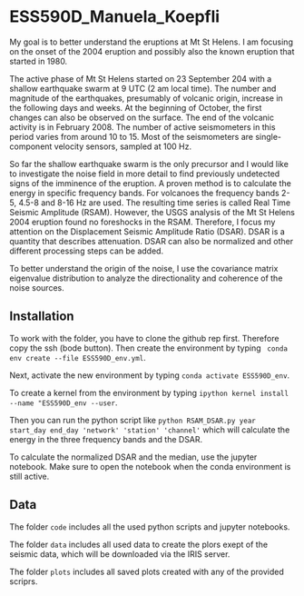 # ESS590D_Manuela_Koepfli

My goal is to better understand the eruptions at Mt St Helens. I am focusing on the onset of the 2004 eruption and possibly also the known eruption that started in 1980.

The active phase of Mt St Helens started on 23 September 204 with a shallow earthquake swarm at 9 UTC (2 am local time). The number and magnitude of the earthquakes, presumably of volcanic origin, increase in the following days and weeks. At the beginning of October, the first changes can also be observed on the surface. The end of the volcanic activity is in February 2008. The number of active seismometers in this period varies from around 10 to 15. Most of the seismometers are single-component velocity sensors, sampled at 100 Hz.

So far the shallow earthquake swarm is the only precursor and I would like to investigate the noise field in more detail to find previously undetected signs of the imminence of the eruption. A proven method is to calculate the energy in specific frequency bands. For volcanoes the frequency bands 2-5, 4.5-8 and 8-16 Hz are used. The resulting time series is called Real Time Seismic Amplitude (RSAM). However, the USGS analysis of the Mt St Helens 2004 eruption found no foreshocks in the RSAM. Therefore, I focus my attention on the Displacement Seismic Amplitude Ratio (DSAR). DSAR is a quantity that describes attenuation. DSAR can also be normalized and other different processing steps can be added.

To better understand the origin of the noise, I use the covariance matrix eigenvalue distribution to analyze the directionality and coherence of the noise sources.


## Installation
To work with the folder, you have to clone the github rep first. Therefore copy the ssh (bode button). Then create the environment by typing ``` conda env create --file ESS590D_env.yml```.

Next, activate the new environment by typing ```conda activate ESS590D_env```.

To create a kernel from the environment by typing ```ipython kernel install --name "ESS590D_env --user```.

Then you can run the python script like ```python RSAM_DSAR.py year start_day end_day 'network' 'station' 'channel'``` which will calculate the energy in the three frequency bands and the DSAR.

To calculate the normalized DSAR and the median, use the jupyter notebook. Make sure to open the notebook when the conda environment is still active.


## Data
The folder ```code``` includes all the used python scripts and jupyter notebooks.

The folder ```data``` includes all used data to create the plors exept of the seismic data, which will be downloaded via the IRIS server.

The folder ```plots``` includes all saved plots created with any of the provided scriprs.

